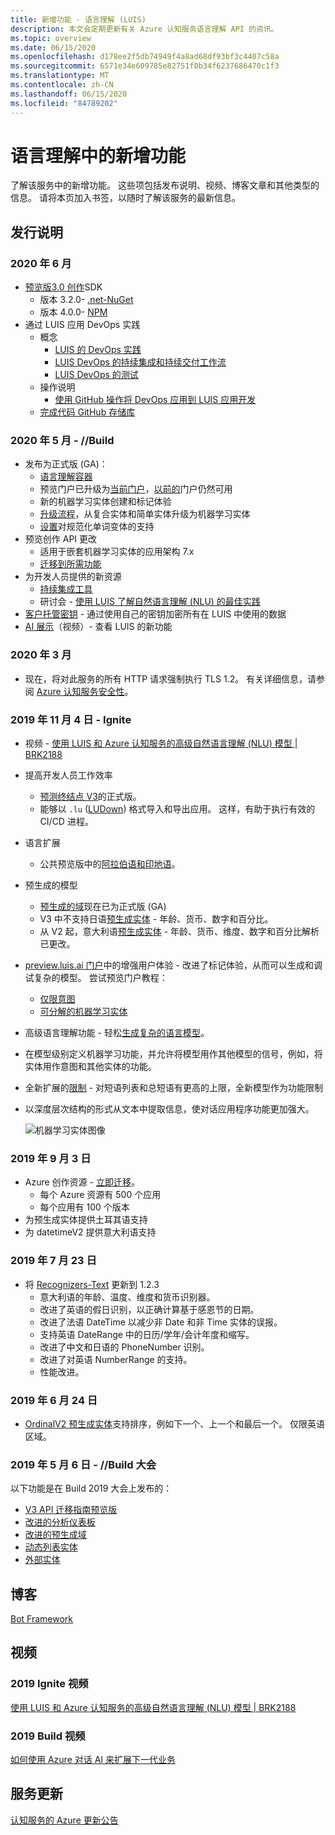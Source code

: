 ```yaml
---
title: 新增功能 - 语言理解 (LUIS)
description: 本文会定期更新有关 Azure 认知服务语言理解 API 的资讯。
ms.topic: overview
ms.date: 06/15/2020
ms.openlocfilehash: d178ee2f5db74949f4a8ad68df93bf3c4407c58a
ms.sourcegitcommit: 6571e34e609785e82751f0b34f6237686470c1f3
ms.translationtype: MT
ms.contentlocale: zh-CN
ms.lasthandoff: 06/15/2020
ms.locfileid: "84789202"
---
```

# <a name="whats-new-in-language-understanding"></a>语言理解中的新增功能

了解该服务中的新增功能。 这些项包括发布说明、视频、博客文章和其他类型的信息。 请将本页加入书签，以随时了解该服务的最新信息。

## <a name="release-notes"></a>发行说明

### <a name="june-2020"></a>2020 年 6 月

* [预览版3.0 创作](luis-migration-authoring-entities.md)SDK
    * 版本 3.2.0- [.net-NuGet](https://www.nuget.org/packages/Microsoft.Azure.CognitiveServices.Language.LUIS.Authoring/)
    * 版本 4.0.0- [NPM](https://www.npmjs.com/package/@azure/cognitiveservices-luis-authoring)
* 通过 LUIS 应用 DevOps 实践
    * 概念
        * [LUIS 的 DevOps 实践](luis-concept-devops-sourcecontrol.md)
        * [LUIS DevOps 的持续集成和持续交付工作流](luis-concept-devops-automation.md)
        * [LUIS DevOps 的测试](luis-concept-devops-testing.md)
    * 操作说明
        * [使用 GitHub 操作将 DevOps 应用到 LUIS 应用开发](luis-how-to-devops-with-github.md)
    * [完成代码 GitHub 存储库](https://github.com/Azure-Samples/LUIS-DevOps-Template)

### <a name="may-2020---build"></a>2020 年 5 月 - //Build

* 发布为正式版 (GA)：
    * [语言理解容器](luis-container-howto.md)
    * 预览门户已升级为[当前门户](https://www.luis.ai)，[以前的](https://previous.luis.ai)门户仍然可用
    * 新的机器学习实体创建和标记体验
    * [升级流程](migrate-from-composite-entity.md)，从复合实体和简单实体升级为机器学习实体
    * [设置](how-to-application-settings-portal.md)对规范化单词变体的支持
* 预览创作 API 更改
    * 适用于嵌套机器学习实体的应用架构 7.x
    * [迁移到所需功能](luis-migration-authoring-entities.md#api-change-constraint-replaced-with-required-feature)
* 为开发人员提供的新资源
    * [持续集成工具](developer-reference-resource.md#continuous-integration-tools)
    * 研讨会 - [使用 LUIS 了解自然语言理解 (NLU) 的最佳实践](developer-reference-resource.md#workshops)
* [客户托管密钥](luis-encryption-of-data-at-rest.md) - 通过使用自己的密钥加密所有在 LUIS 中使用的数据
* [AI 展示](https://channel9.msdn.com/Shows/AI-Show/New-Features-in-Language-Understanding)（视频）- 查看 LUIS 的新功能



### <a name="march-2020"></a>2020 年 3 月

* 现在，将对此服务的所有 HTTP 请求强制执行 TLS 1.2。 有关详细信息，请参阅 [Azure 认知服务安全性](../cognitive-services-security.md)。

### <a name="november-4-2019---ignite"></a>2019 年 11 月 4 日 - Ignite

* 视频 - [使用 LUIS 和 Azure 认知服务的高级自然语言理解 (NLU) 模型 | BRK2188](https://www.youtube.com/watch?v=JdJEV2jV0_Y)

* 提高开发人员工作效率
    * [预测终结点 V3](luis-migration-api-v3.md)的正式版。
    * 能够以 `.lu` ([LUDown](https://github.com/microsoft/botbuilder-tools/tree/master/packages/Ludown)) 格式导入和导出应用。 这样，有助于执行有效的 CI/CD 进程。
* 语言扩展
    * 公共预览版中的[阿拉伯语和印地语](luis-language-support.md)。
* 预生成的模型
    * [预生成的域](luis-reference-prebuilt-domains.md)现在已为正式版 (GA)
    * V3 中不支持日语[预生成实体](luis-reference-prebuilt-entities.md#japanese-entity-support) - 年龄、货币、数字和百分比。
    * 从 V2 起，意大利语[预生成实体](luis-reference-prebuilt-entities.md#italian-entity-support) - 年龄、货币、维度、数字和百分比解析已更改。
* [preview.luis.ai 门户](https://preview.luis.ai)中的增强用户体验 - 改进了标记体验，从而可以生成和调试复杂的模型。 尝试预览门户教程：
    * [仅限意图](tutorial-intents-only.md)
    * [可分解的机器学习实体](tutorial-machine-learned-entity.md)
* 高级语言理解功能 - 轻松[生成复杂的语言模型](luis-concept-entity-types.md)。
* 在模型级别定义机器学习功能，并允许将模型用作其他模型的信号，例如，将实体用作意图和其他实体的功能。
* 全新扩展的[限制](luis-limits.md) - 对短语列表和总短语有更高的上限，全新模型作为功能限制
* 以深度层次结构的形式从文本中提取信息，使对话应用程序功能更加强大。

    ![机器学习实体图像](./media/whats-new/deep-entity-extraction-example.png)

### <a name="september-3-2019"></a>2019 年 9 月 3 日

* Azure 创作资源 - [立即迁移](luis-migration-authoring.md)。
    * 每个 Azure 资源有 500 个应用
    * 每个应用有 100 个版本
* 为预生成实体提供土耳其语支持
* 为 datetimeV2 提供意大利语支持

### <a name="july-23-2019"></a>2019 年 7 月 23 日

* 将 [Recognizers-Text](https://github.com/microsoft/Recognizers-Text/releases/tag/dotnet-v1.2.3) 更新到 1.2.3
    * 意大利语的年龄、温度、维度和货币识别器。
    * 改进了英语的假日识别，以正确计算基于感恩节的日期。
    * 改进了法语 DateTime 以减少非 Date 和非 Time 实体的误报。
    * 支持英语 DateRange 中的日历/学年/会计年度和缩写。
    * 改进了中文和日语的 PhoneNumber 识别。
    * 改进了对英语 NumberRange 的支持。
    * 性能改进。

### <a name="june-24-2019"></a>2019 年 6 月 24 日

* [OrdinalV2 预生成实体](luis-reference-prebuilt-ordinal-v2.md)支持排序，例如下一个、上一个和最后一个。 仅限英语区域。

### <a name="may-6-2019---build-conference"></a>2019 年 5 月 6 日 - //Build 大会

以下功能是在 Build 2019 大会上发布的：

* [V3 API 迁移指南预览版](luis-migration-api-v3.md)
* [改进的分析仪表板](luis-how-to-use-dashboard.md)
* [改进的预生成域](luis-reference-prebuilt-domains.md)
* [动态列表实体](schema-change-prediction-runtime.md#dynamic-lists-passed-in-at-prediction-time)
* [外部实体](schema-change-prediction-runtime.md#external-entities-passed-in-at-prediction-time)

## <a name="blogs"></a>博客

[Bot Framework](https://blog.botframework.com/)

## <a name="videos"></a>视频

### <a name="2019-ignite-videos"></a>2019 Ignite 视频

[使用 LUIS 和 Azure 认知服务的高级自然语言理解 (NLU) 模型 | BRK2188](https://www.youtube.com/watch?v=JdJEV2jV0_Y)

### <a name="2019-build-videos"></a>2019 Build 视频

[如何使用 Azure 对话 AI 来扩展下一代业务](https://www.youtube.com/watch?v=_k97jd-csuk&feature=youtu.be)

## <a name="service-updates"></a>服务更新

[认知服务的 Azure 更新公告](https://azure.microsoft.com/updates/?product=cognitive-services)
